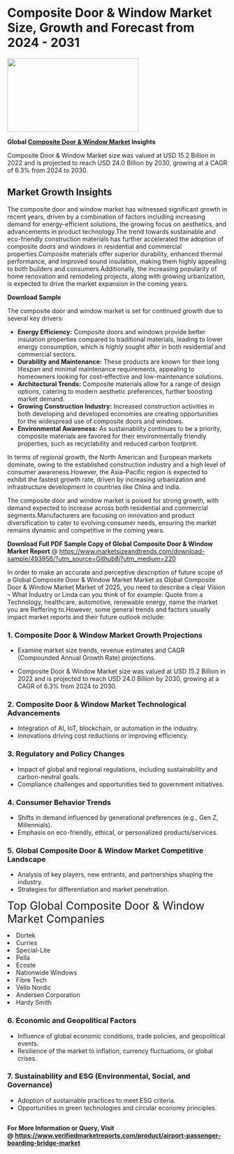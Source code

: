 <H1>Composite Door & Window Market Size, Growth and Forecast from 2024 - 2031</H1><img class="aligncenter size-medium wp-image-584254" src="https://thirdeyenews.in/wp-content/uploads/2024/09/Global-Market-Research-300x168.jpeg" alt="" width="300" height="168" /><p><strong>Global&nbsp;<a href="https://www.marketsizeandtrends.com/download-sample/493956/?utm_source=Github8j?utm_medium=220">Composite Door & Window Market</a> Insights</strong></p><p>Composite Door & Window Market size was valued at USD 15.2 Billion in 2022 and is projected to reach USD 24.0 Billion by 2030, growing at a CAGR of 6.3% from 2024 to 2030.</p><p><h2>Market Growth Insights</h2> <p>The composite door and window market has witnessed significant growth in recent years, driven by a combination of factors including increasing demand for energy-efficient solutions, the growing focus on aesthetics, and advancements in product technology.The trend towards sustainable and eco-friendly construction materials has further accelerated the adoption of composite doors and windows in residential and commercial properties.Composite materials offer superior durability, enhanced thermal performance, and improved sound insulation, making them highly appealing to both builders and consumers.Additionally, the increasing popularity of home renovation and remodeling projects, along with growing urbanization, is expected to drive the market expansion in the coming years.</p> <p><strong>Download Sample</strong></p> <p>The composite door and window market is set for continued growth due to several key drivers: <ul> <li><strong>Energy Efficiency:</strong> Composite doors and windows provide better insulation properties compared to traditional materials, leading to lower energy consumption, which is highly sought after in both residential and commercial sectors.</li> <li><strong>Durability and Maintenance:</strong> These products are known for their long lifespan and minimal maintenance requirements, appealing to homeowners looking for cost-effective and low-maintenance solutions.</li> <li><strong>Architectural Trends:</strong> Composite materials allow for a range of design options, catering to modern aesthetic preferences, further boosting market demand.</li> <li><strong>Growing Construction Industry:</strong> Increased construction activities in both developing and developed economies are creating opportunities for the widespread use of composite doors and windows.</li> <li><strong>Environmental Awareness:</strong> As sustainability continues to be a priority, composite materials are favored for their environmentally friendly properties, such as recyclability and reduced carbon footprint.</li> </ul> <p>In terms of regional growth, the North American and European markets dominate, owing to the established construction industry and a high level of consumer awareness.However, the Asia-Pacific region is expected to exhibit the fastest growth rate, driven by increasing urbanization and infrastructure development in countries like China and India.</p> <p>The composite door and window market is poised for strong growth, with demand expected to increase across both residential and commercial segments.Manufacturers are focusing on innovation and product diversification to cater to evolving consumer needs, ensuring the market remains dynamic and competitive in the coming years.</p> <p><span class=""><strong>Download Full PDF Sample Copy of Global Composite Door & Window Market Report</strong> @ <a href="https://www.marketsizeandtrends.com/download-sample/493956/?utm_source=Github8j?utm_medium=220" target="_blank">https://www.marketsizeandtrends.com/download-sample/493956/?utm_source=Github8j?utm_medium=220</a></span></p><p>In order to make an accurate and perceptive description of future scope of a Global&nbsp;Composite Door & Window Market Market as Global&nbsp;Composite Door & Window Market Market of 2025, you need to describe a clear Vision &ndash; What Industry or Linda can you think of for example: Quote from a Technology, healthcare, automotive, renewable energy, name the market you are Reffering to.However, some general trends and factors usually impact market reports and their future outlook include:</p><h3>1.&nbsp;<strong>Composite Door & Window Market Growth Projections</strong></h3><ul><li>Examine market size trends, revenue estimates and CAGR (Compounded Annual Growth Rate) projections.</li><li><p>Composite Door & Window Market size was valued at USD 15.2 Billion in 2022 and is projected to reach USD 24.0 Billion by 2030, growing at a CAGR of 6.3% from 2024 to 2030.</p></li></ul><h3>2.&nbsp;<strong>Composite Door & Window Market Technological Advancements</strong></h3><ul><li>Integration of AI, IoT, blockchain, or automation in the industry.</li><li>Innovations driving cost reductions or improving efficiency.</li></ul><h3>3.&nbsp;<strong>Regulatory and Policy Changes</strong></h3><ul><li>Impact of global and regional regulations, including sustainability and carbon-neutral goals.</li><li>Compliance challenges and opportunities tied to government initiatives.</li></ul><h3>4.&nbsp;<strong>Consumer Behavior Trends</strong></h3><ul><li>Shifts in demand influenced by generational preferences (e.g., Gen Z, Millennials).</li><li>Emphasis on eco-friendly, ethical, or personalized products/services.</li></ul><h3>5.&nbsp;<strong>Global Composite Door & Window Market Competitive Landscape</strong></h3><ul><li>Analysis of key players, new entrants, and partnerships shaping the industry.</li><li>Strategies for differentiation and market penetration.</li></ul><p data-pm-slice="1 1 []"><span style="color: inherit; font-family: inherit; font-size: 25px;">Top Global Composite Door & Window Market Companies</span></p><div class="" data-test-id=""><p><li>Dortek</li><li> Curries</li><li> Special-Lite</li><li> Pella</li><li> Ecoste</li><li> Nationwide Windows</li><li> Fibre Tech</li><li> Vello Nordic</li><li> Andersen Corporation</li><li> Hardy Smith</li></p></div><h3>6.&nbsp;<strong>Economic and Geopolitical Factors</strong></h3><ul><li>Influence of global economic conditions, trade policies, and geopolitical events.</li><li>Resilience of the market to inflation, currency fluctuations, or global crises.</li></ul><h3>7.&nbsp;<strong>Sustainability and ESG (Environmental, Social, and Governance)</strong></h3><ul><li>Adoption of sustainable practices to meet ESG criteria.</li><li>Opportunities in green technologies and circular economy principles.</li></ul><h2><strong style="font-size: 14px;">For More Information or Query, Visit @&nbsp;</strong><a style="background-color: #ffffff; font-size: 14px;" href="https://www.marketsizeandtrends.com/report/composite-door-window-market/" target="_blank">https://www.verifiedmarketreports.com/product/airport-passenger-boarding-bridge-market</a></h2>